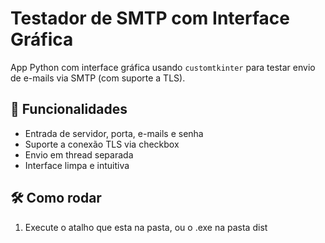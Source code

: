 # Testador de SMTP com Interface Gráfica

App Python com interface gráfica usando `customtkinter` para testar envio de e-mails via SMTP (com suporte a TLS).

## 🚀 Funcionalidades

- Entrada de servidor, porta, e-mails e senha
- Suporte a conexão TLS via checkbox
- Envio em thread separada
- Interface limpa e intuitiva

## 🛠️ Como rodar

1. Execute o atalho que esta na pasta, ou o .exe na pasta dist
